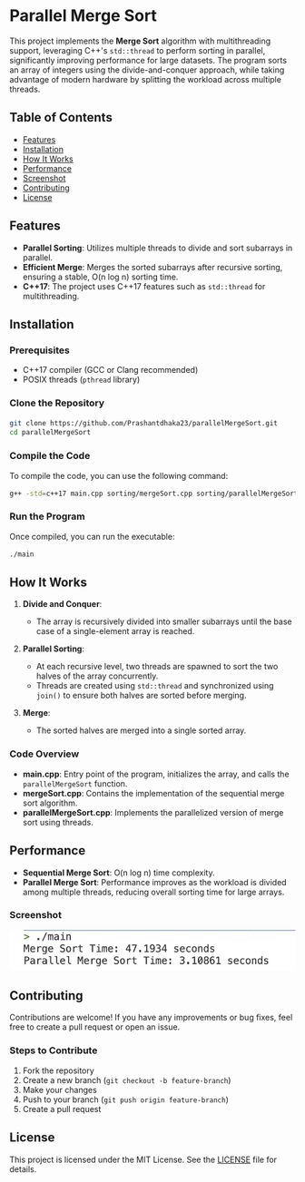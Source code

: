 # Parallel Merge Sort

This project implements the **Merge Sort** algorithm with multithreading support, leveraging C++'s `std::thread` to perform sorting in parallel, significantly improving performance for large datasets. The program sorts an array of integers using the divide-and-conquer approach, while taking advantage of modern hardware by splitting the workload across multiple threads.

## Table of Contents

- [Features](#features)
- [Installation](#installation)
- [How It Works](#how-it-works)
- [Performance](#performance)
- [Screenshot](#screenshot)
- [Contributing](#contributing)
- [License](#license)

## Features

- **Parallel Sorting**: Utilizes multiple threads to divide and sort subarrays in parallel.
- **Efficient Merge**: Merges the sorted subarrays after recursive sorting, ensuring a stable, O(n log n) sorting time.
- **C++17**: The project uses C++17 features such as `std::thread` for multithreading.

## Installation

### Prerequisites

- C++17 compiler (GCC or Clang recommended)
- POSIX threads (`pthread` library)

### Clone the Repository

```bash
git clone https://github.com/Prashantdhaka23/parallelMergeSort.git
cd parallelMergeSort
```

### Compile the Code

To compile the code, you can use the following command:

```bash
g++ -std=c++17 main.cpp sorting/mergeSort.cpp sorting/parallelMergeSort.cpp -pthread -o main
```

### Run the Program

Once compiled, you can run the executable:

```bash
./main
```


## How It Works

1. **Divide and Conquer**: 
   - The array is recursively divided into smaller subarrays until the base case of a single-element array is reached.
   
2. **Parallel Sorting**:
   - At each recursive level, two threads are spawned to sort the two halves of the array concurrently.
   - Threads are created using `std::thread` and synchronized using `join()` to ensure both halves are sorted before merging.
   
3. **Merge**:
   - The sorted halves are merged into a single sorted array.

### Code Overview

- **main.cpp**: Entry point of the program, initializes the array, and calls the `parallelMergeSort` function.
- **mergeSort.cpp**: Contains the implementation of the sequential merge sort algorithm.
- **parallelMergeSort.cpp**: Implements the parallelized version of merge sort using threads.

## Performance

- **Sequential Merge Sort**: O(n log n) time complexity.
- **Parallel Merge Sort**: Performance improves as the workload is divided among multiple threads, reducing overall sorting time for large arrays.

### Screenshot
![Merge Sort Output](images/result.png)

## Contributing

Contributions are welcome! If you have any improvements or bug fixes, feel free to create a pull request or open an issue.

### Steps to Contribute

1. Fork the repository
2. Create a new branch (`git checkout -b feature-branch`)
3. Make your changes
4. Push to your branch (`git push origin feature-branch`)
5. Create a pull request

## License

This project is licensed under the MIT License. See the [LICENSE](LICENSE) file for details.
